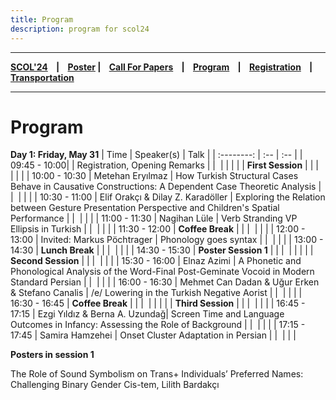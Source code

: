 ```yaml
---
title: Program
description: program for scol24
---
```


---

**[SCOL'24][scol24] ‎ ‎ ‎ | ‎ ‎ ‎ [Poster][flyer] ‎ ‎ ‎ | ‎ ‎ ‎ [Call For Papers][cfp] ‎ ‎ ‎ | ‎ ‎ ‎ [Program][prog] ‎ ‎ ‎ | ‎ ‎ ‎ [Registration][reg] ‎ ‎ ‎ | ‎ ‎ ‎ [Transportation][tp]**

---

# Program

**Day 1: Friday, May 31**
| Time | Speaker(s)       | Talk             |
| :--------:           | :--           | :--               |
| 09:45 - 10:00|   | Registration, Opening Remarks  | 
|    ‎        |             |   |
| | **First Session** |  |
|    ‎        |           |     |
| 10:00 - 10:30  | Metehan Eryılmaz | How Turkish Structural Cases Behave in Causative Constructions: A Dependent Case Theoretic Analysis |
|    ‎        |                | |
| 10:30 - 11:00 |  Elif Orakçı & Dilay Z. Karadöller | Exploring the Relation between Gesture Presentation Perspective and Children's Spatial Performance |
|    ‎        |          |      |
| 11:00 - 11:30 | Nagihan Lüle | Verb Stranding VP Ellipsis in Turkish | 
|    ‎        |          |      |
| 11:30 - 12:00 | **Coffee Break** |  |
|    ‎        |                | |
| 12:00 - 13:00 | Invited: Markus Pöchtrager | Phonology goes syntax | 
|    ‎        |                | |
| 13:00 - 14:30 |  **Lunch Break** | |
|    ‎        |     |           |
| 14:30 - 15:30 | **Poster Session 1** | |
|    ‎        |                | |
|  | **Second Session** |  |
|    ‎        |                | |
| 15:30 - 16:00 | Elnaz Azimi | A Phonetic and Phonological Analysis of the Word-Final Post-Geminate Vocoid in Modern Standard Persian | 
|    ‎        |                | |
| 16:00 - 16:30 | Mehmet Can Dadan & Uğur Erken & Stefano Canalis | /e/ Lowering in the Turkish Negative Aorist  | 
|    ‎        |                | |
| 16:30 - 16:45 |  **Coffee Break** | |
|    ‎        |                | |
|  | **Third Session** |  |
|    ‎        |                | |
| 16:45 - 17:15 | Ezgi Yıldız & Berna A. Uzundağ| Screen Time and Language Outcomes in Infancy: Assessing the Role of Background | 
|    ‎        |          |      |
| 17:15 - 17:45 | Samira Hamzehei | Onset Cluster Adaptation in Persian | 
|    ‎        |          |      |

**Posters in session 1**

The Role of Sound Symbolism on Trans+ Individuals’ Preferred Names: Challenging Binary Gender Cis-tem, Lilith Bardakçı


[prog]: /scol/24/program
[tp]: /scol/24/transportation
[reg]: /scol/24/registration
[scol24]: /scol/24
[cfp]: /scol/24/callforpapers
[flyer]: https://github.com/BogaziciLinguisticsCircle/scol.boun.edu.tr/raw/master/assets/SCOL24Flyer.png
